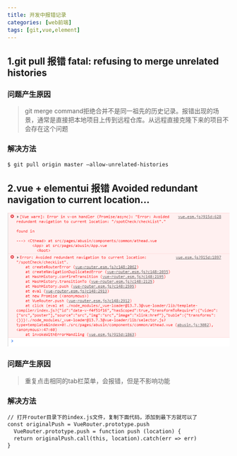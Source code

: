 ```yaml
---
title: 开发中报错记录
categories: [web前端]
tags: [git,vue,element]
---
```


## 1.git pull 报错 fatal: refusing to merge unrelated histories

### 问题产生原因
> git merge command拒绝合并不是同一祖先的历史记录。报错出现的场景，通常是直接把本地项目上传到远程仓库。从远程直接克隆下来的项目不会存在这个问题

### 解决方法
```
$ git pull origin master –allow-unrelated-histories
```

<!--more-->

## 2.vue + elementui 报错 Avoided redundant navigation to current location...

![](./images/20200811_01.png)

### 问题产生原因
> 重复点击相同的tab栏菜单，会报错，但是不影响功能

### 解决方法
```
// 打开router目录下的index.js文件，复制下面代码，添加到最下方就可以了
const originalPush = VueRouter.prototype.push
  VueRouter.prototype.push = function push (location) {
  return originalPush.call(this, location).catch(err => err)
}
```
